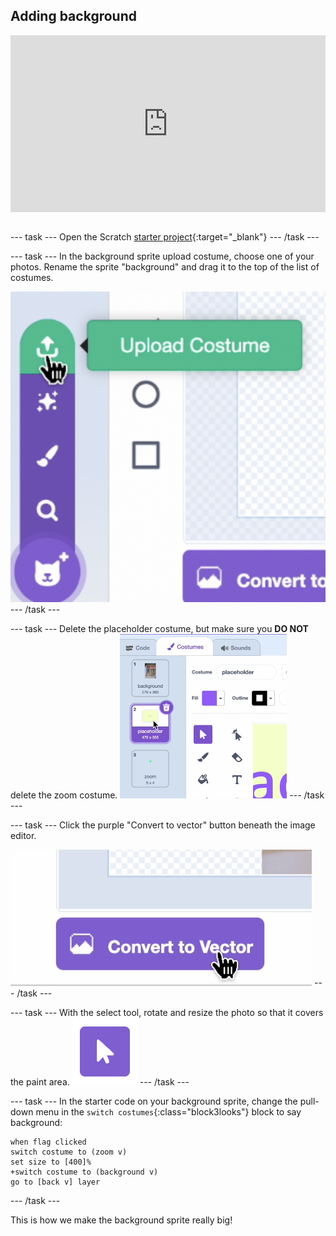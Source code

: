 ## Adding background 

<html>
<div style="position: relative; overflow: hidden; padding-top: 56.25%;">
<iframe style="position: absolute; top: 0; left: 0; right: 0; width: 100%; height: 100%; border: none;" src="https://www.youtube.com/embed/OcFh8-W3wBg?rel=0&cc_load_policy=1" allowfullscreen allow="accelerometer; autoplay; clipboard-write; encrypted-media; gyroscope; picture-in-picture; web-share">
</iframe>
</div><br>
</html>

--- task ---
Open the Scratch [starter project](http://rpf.io/flatgame){:target="_blank"}
--- /task ---

--- task ---
In the background sprite upload costume, choose one of your photos. Rename the sprite "background" and drag it to the top of the list of costumes.

![Screenshot of cosutme upload icon in Scratch editor](images/upload.png)
--- /task ---

--- task ---
Delete the placeholder costume, but make sure you **DO NOT** delete the zoom costume.
![Screenshot of cosutme upload icon in Scratch editor](images/order.png)
--- /task ---

--- task ---
Click the purple "Convert to vector" button beneath the image editor. 

![Screenshot of convert to vector icon in Scratch editor](images/vector.png)
--- /task ---

--- task ---
With the select tool, rotate and resize the photo so that it covers the paint area.
![White cursor icon inside a purple square.](images/select_tool.png)
--- /task ---


--- task ---
In the starter code on your background sprite, change the pull-down menu in the `switch costumes`{:class="block3looks"} block to say background:

```blocks3
when flag clicked
switch costume to (zoom v)
set size to [400]%
+switch costume to (background v)
go to [back v] layer
```
--- /task ---

This is how we make the background sprite really big!